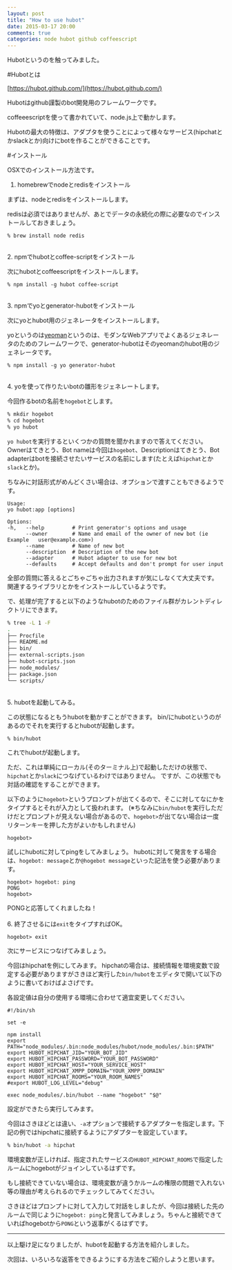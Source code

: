 ```yaml
---
layout: post
title: "How to use hubot"
date: 2015-03-17 20:00
comments: true
categories: node hubot github coffeescript
---
```

Hubotというのを触ってみました。

#Hubotとは

[https://hubot.github.com/](https://hubot.github.com/)

Hubotはgithub謹製のbot開発用のフレームワークです。

coffeeescriptを使って書かれていて、node.js上で動かします。

Hubotの最大の特徴は、アダプタを使うことによって様々なサービス(hipchatとかslackとか)向けにbotを作ることができることです。

#インストール

OSXでのインストール方法です。

1. homebrewでnodeとredisをインストール

  まずは、nodeとredisをインストールします。

  redisは必須ではありませんが、あとでデータの永続化の際に必要なのでインストールしておきましょう。

  ```
% brew install node redis
```
<br>
2. npmでhubotとcoffee-scriptをインストール

  次にhubotとcoffeescriptをインストールします。

  ```
% npm install -g hubot coffee-script
```
<br>
3. npmでyoとgenerator-hubotをインストール

  次にyoとhubot用のジェネレータをインストールします。

  yoというのは[yeoman](http://yeoman.io/)というのは、モダンなWebアプリでよくあるジェネレータのためのフレームワークで、generator-hubotはそのyeomanのhubot用のジェネレータです。

  ```
% npm install -g yo generator-hubot
```
<br>
4. yoを使って作りたいbotの雛形をジェネレートします。

  今回作るbotの名前を`hogebot`とします。

  ```bash
% mkdir hogebot
% cd hogebot
% yo hubot
```

  `yo hubot`を実行するといくつかの質問を聞かれますので答えてください。
  Ownerはてきとう、Bot nameは今回は`hogebot`、Descriptionはてきとう、Bot adapterはbotを接続させたいサービスの名前にします(たとえば`hipchat`とか`slack`とか)。

  ちなみに対話形式がめんどくさい場合は、オプションで渡すこともできるようです。

  ```
Usage:
  yo hubot:app [options]

Options:
  -h,   --help         # Print generator's options and usage
        --owner        # Name and email of the owner of new bot (ie Example   user@example.com>)
        --name         # Name of new bot
        --description  # Description of the new bot
        --adapter      # Hubot adapter to use for new bot
        --defaults     # Accept defaults and don't prompt for user input
```

  全部の質問に答えるとごちゃごちゃ出力されますが気にしなくて大丈夫です。  
  関連するライブラリとかをインストールしているようです。

  で、処理が完了すると以下のようなhubotのためのファイル群がカレントディレクトリにできます。

  ```bash
% tree -L 1 -F
.
├── Procfile
├── README.md
├── bin/
├── external-scripts.json
├── hubot-scripts.json
├── node_modules/
├── package.json
└── scripts/
```
<br>
5. hubotを起動してみる。

  この状態になるともうhubotを動かすことができます。
  bin/にhubotというのがあるのでそれを実行するとhubotが起動します。

  ```bash
% bin/hubot
```

  これでhubotが起動します。

  ただ、これは単純にローカル(そのターミナル上)で起動しただけの状態で、`hipchat`とか`slack`につなげているわけではありません。
  ですが、この状態でも対話の確認をすることができます。

  以下のように`hogebot>`というプロンプトが出てくるので、そこに対してなにかをタイプするとそれが入力として扱われます。
  (※ちなみに`bin/hubot`を実行しただけだとプロンプトが見えない場合があるので、`hogebot>`が出てない場合は一度リターンキーを押した方がよいかもしれません)

  ```
hogebot>
```

  試しにhubotに対してpingをしてみましょう。
  hubotに対して発言をする場合は、`hogebot: message`とか`@hogebot message`といった記法を使う必要があります。

  ```
hogebot> hogebot: ping
PONG
hogebot>
```

  PONGと応答してくれましたね！
<br>
<br>
6. 終了させるには`exit`をタイプすればOK。

  ```
hogebot> exit
```

  次にサービスにつなげてみましょう。

  今回はhipchatを例にしてみます。
  hipchatの場合は、接続情報を環境変数で設定する必要がありますがさきほど実行した`bin/hubot`をエディタで開いて以下のように書いておけばよさげです。

  各設定値は自分の使用する環境に合わせて適宜変更してください。

  ```
#!/bin/sh

set -e

npm install
export PATH="node_modules/.bin:node_modules/hubot/node_modules/.bin:$PATH"
export HUBOT_HIPCHAT_JID="YOUR_BOT_JID"
export HUBOT_HIPCHAT_PASSWORD="YOUR_BOT_PASSWORD"
export HUBOT_HIPCHAT_HOST="YOUR_SERVICE_HOST"
export HUBOT_HIPCHAT_XMPP_DOMAIN="YOUR_XMPP_DOMAIN"
export HUBOT_HIPCHAT_ROOMS="YOUR_ROOM_NAMES"
#export HUBOT_LOG_LEVEL="debug"

exec node_modules/.bin/hubot --name "hogebot" "$@"
```

  設定ができたら実行してみます。

  今回はさきほどとは違い、`-a`オプションで接続するアダプターを指定します。下記の例ではhipchatに接続するようにアダプターを設定しています。

  ```bash
% bin/hubot -a hipchat
```

  環境変数が正しければ、指定されたサービスの`HUBOT_HIPCHAT_ROOMS`で指定したルームにhogebotがジョインしているはずです。

  もし接続できていない場合は、環境変数が違うかルームの権限の問題で入れない等の理由が考えられるのでチェックしてみてください。

  さきほどはプロンプトに対して入力して対話をしましたが、今回は接続した先のルームで同じように`hogebot: ping`と発言してみましょう。ちゃんと接続できていればhogebotから`PONG`という返事がくるはずです。

---

以上駆け足になりましたが、hubotを起動する方法を紹介しました。

次回は、いろいろな返答をできるようにする方法をご紹介しようと思います。
